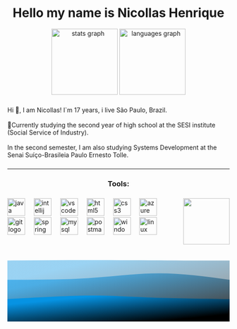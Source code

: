 <h1 align="center">Hello my name is Nicollas Henrique</h1>

<div align="center">
  <img src="https://github-readme-stats.vercel.app/api?username=Nicoo200&hide_title=false&hide_rank=false&show_icons=true&include_all_commits=true&count_private=true&disable_animations=false&theme=dracula&locale=en&hide_border=false" height="150" alt="stats graph"  />
  <img src="https://github-readme-stats.vercel.app/api/top-langs?username=Nicoo200&locale=en&hide_title=false&layout=compact&card_width=320&langs_count=5&theme=dracula&hide_border=false" height="150" alt="languages graph"  />
</div>

###

<p align="left">Hi 👋, I am Nicollas! I`m 17 years, i live São Paulo, Brazil. <br> 
  <br>
🪸Currently studying the second year of high school at the SESI institute (Social Service of Industry).<br>
  <br>In the second semester, I am also studying Systems Development at the Senai Suíço-Brasileia Paulo Ernesto Tolle.</p>

###
<hr>
<h3 align="center">Tools:</h3>


###

<img align="right" height="105" src="https://c.tenor.com/Bpbu2-YNL6cAAAAC/hacker-pupper-dog.gif"  />

###

<div align="left">
  <img src="https://cdn.jsdelivr.net/gh/devicons/devicon/icons/java/java-original.svg" height="40" alt="java logo"  />
  <img width="12" />
  <img src="https://cdn.jsdelivr.net/gh/devicons/devicon/icons/intellij/intellij-original.svg" height="40" alt="intellij logo"  />
  <img width="12" />
  <img src="https://cdn.jsdelivr.net/gh/devicons/devicon/icons/vscode/vscode-original.svg" height="40" alt="vscode logo"  />
  <img width="12" />
  <img src="https://cdn.jsdelivr.net/gh/devicons/devicon/icons/html5/html5-original.svg" height="40" alt="html5 logo"  />
  <img width="12" />
  <img src="https://cdn.jsdelivr.net/gh/devicons/devicon/icons/css3/css3-original.svg" height="40" alt="css3 logo"  />
  <img width="12" />
  <img src="https://cdn.jsdelivr.net/gh/devicons/devicon/icons/azure/azure-original.svg" height="40" alt="azure logo"  />
  <img width="12" />
  <img src="https://cdn.jsdelivr.net/gh/devicons/devicon/icons/git/git-original.svg" height="40" alt="git logo"  />
  <img width="12" />
  <img src="https://cdn.jsdelivr.net/gh/devicons/devicon/icons/spring/spring-original.svg" height="40" alt="spring logo"  />
  <img width="12" />
  <img src="https://cdn.jsdelivr.net/gh/devicons/devicon/icons/mysql/mysql-original.svg" height="40" alt="mysql logo"  />
  <img width="12" />
  <img src="https://cdn.simpleicons.org/postman/FF6C37" height="40" alt="postman logo"  />
  <img width="12" />
  <img src="https://cdn.jsdelivr.net/gh/devicons/devicon/icons/windows8/windows8-original.svg" height="40" alt="windows8 logo"  />
  <img width="12" />
  <img src="https://cdn.jsdelivr.net/gh/devicons/devicon/icons/linux/linux-original.svg" height="40" alt="linux logo"  />
</div>

###
<svg width="100%" height="100%" id="svg" viewBox="0 0 1440 490" xmlns="http://www.w3.org/2000/svg" class="transition duration-300 ease-in-out delay-150"><style>
          .path-0{
            animation:pathAnim-0 4s;
            animation-timing-function: linear;
            animation-iteration-count: infinite;
          }
          @keyframes pathAnim-0{
            0%{
              d: path("M 0,500 L 0,93 C 167.2,91.53333333333333 334.4,90.06666666666668 512,90 C 689.6,89.93333333333332 877.5999999999999,91.26666666666668 1034,92 C 1190.4,92.73333333333332 1315.2,92.86666666666666 1440,93 L 1440,500 L 0,500 Z");
            }
            25%{
              d: path("M 0,500 L 0,93 C 128.53333333333336,114.73333333333333 257.0666666666667,136.46666666666667 419,130 C 580.9333333333333,123.53333333333333 776.2666666666667,88.86666666666666 952,78 C 1127.7333333333333,67.13333333333334 1283.8666666666668,80.06666666666666 1440,93 L 1440,500 L 0,500 Z");
            }
            50%{
              d: path("M 0,500 L 0,93 C 174.13333333333333,97.80000000000001 348.26666666666665,102.60000000000001 509,94 C 669.7333333333333,85.39999999999999 817.0666666666666,63.4 970,61 C 1122.9333333333334,58.6 1281.4666666666667,75.8 1440,93 L 1440,500 L 0,500 Z");
            }
            75%{
              d: path("M 0,500 L 0,93 C 184.2666666666667,88.73333333333333 368.5333333333334,84.46666666666667 507,76 C 645.4666666666666,67.53333333333333 738.1333333333332,54.866666666666674 886,57 C 1033.8666666666668,59.133333333333326 1236.9333333333334,76.06666666666666 1440,93 L 1440,500 L 0,500 Z");
            }
            100%{
              d: path("M 0,500 L 0,93 C 167.2,91.53333333333333 334.4,90.06666666666668 512,90 C 689.6,89.93333333333332 877.5999999999999,91.26666666666668 1034,92 C 1190.4,92.73333333333332 1315.2,92.86666666666666 1440,93 L 1440,500 L 0,500 Z");
            }
          }</style><defs><linearGradient id="gradient" x1="19%" y1="11%" x2="81%" y2="89%"><stop offset="5%" stop-color="#0693e3"></stop><stop offset="95%" stop-color="#000000"></stop></linearGradient></defs><path d="M 0,500 L 0,93 C 167.2,91.53333333333333 334.4,90.06666666666668 512,90 C 689.6,89.93333333333332 877.5999999999999,91.26666666666668 1034,92 C 1190.4,92.73333333333332 1315.2,92.86666666666666 1440,93 L 1440,500 L 0,500 Z" stroke="none" stroke-width="0" fill="url(#gradient)" fill-opacity="0.4" class="transition-all duration-300 ease-in-out delay-150 path-0"></path><style>
          .path-1{
            animation:pathAnim-1 4s;
            animation-timing-function: linear;
            animation-iteration-count: infinite;
          }
          @keyframes pathAnim-1{
            0%{
              d: path("M 0,500 L 0,218 C 180.53333333333336,217.73333333333335 361.0666666666667,217.46666666666667 524,207 C 686.9333333333333,196.53333333333333 832.2666666666667,175.86666666666667 982,176 C 1131.7333333333333,176.13333333333333 1285.8666666666668,197.06666666666666 1440,218 L 1440,500 L 0,500 Z");
            }
            25%{
              d: path("M 0,500 L 0,218 C 153.7333333333333,219.46666666666667 307.4666666666666,220.93333333333334 468,214 C 628.5333333333334,207.06666666666666 795.8666666666666,191.73333333333332 959,191 C 1122.1333333333334,190.26666666666668 1281.0666666666666,204.13333333333333 1440,218 L 1440,500 L 0,500 Z");
            }
            50%{
              d: path("M 0,500 L 0,218 C 187.33333333333331,215.73333333333335 374.66666666666663,213.46666666666667 546,206 C 717.3333333333334,198.53333333333333 872.6666666666667,185.86666666666665 1019,187 C 1165.3333333333333,188.13333333333335 1302.6666666666665,203.06666666666666 1440,218 L 1440,500 L 0,500 Z");
            }
            75%{
              d: path("M 0,500 L 0,218 C 215.7333333333333,197.33333333333331 431.4666666666666,176.66666666666666 565,188 C 698.5333333333334,199.33333333333334 749.8666666666667,242.66666666666669 882,253 C 1014.1333333333333,263.3333333333333 1227.0666666666666,240.66666666666666 1440,218 L 1440,500 L 0,500 Z");
            }
            100%{
              d: path("M 0,500 L 0,218 C 180.53333333333336,217.73333333333335 361.0666666666667,217.46666666666667 524,207 C 686.9333333333333,196.53333333333333 832.2666666666667,175.86666666666667 982,176 C 1131.7333333333333,176.13333333333333 1285.8666666666668,197.06666666666666 1440,218 L 1440,500 L 0,500 Z");
            }
          }</style><defs><linearGradient id="gradient" x1="19%" y1="11%" x2="81%" y2="89%"><stop offset="5%" stop-color="#0693e3"></stop><stop offset="95%" stop-color="#000000"></stop></linearGradient></defs><path d="M 0,500 L 0,218 C 180.53333333333336,217.73333333333335 361.0666666666667,217.46666666666667 524,207 C 686.9333333333333,196.53333333333333 832.2666666666667,175.86666666666667 982,176 C 1131.7333333333333,176.13333333333333 1285.8666666666668,197.06666666666666 1440,218 L 1440,500 L 0,500 Z" stroke="none" stroke-width="0" fill="url(#gradient)" fill-opacity="0.53" class="transition-all duration-300 ease-in-out delay-150 path-1"></path><style>
          .path-2{
            animation:pathAnim-2 4s;
            animation-timing-function: linear;
            animation-iteration-count: infinite;
          }
          @keyframes pathAnim-2{
            0%{
              d: path("M 0,500 L 0,343 C 192.8,332.20000000000005 385.6,321.40000000000003 528,320 C 670.4,318.59999999999997 762.4000000000001,326.6 906,332 C 1049.6,337.4 1244.8,340.2 1440,343 L 1440,500 L 0,500 Z");
            }
            25%{
              d: path("M 0,500 L 0,343 C 137.46666666666664,341 274.9333333333333,339 416,341 C 557.0666666666667,343 701.7333333333333,349 873,350 C 1044.2666666666667,351 1242.1333333333332,347 1440,343 L 1440,500 L 0,500 Z");
            }
            50%{
              d: path("M 0,500 L 0,343 C 126,323.5333333333333 252,304.06666666666666 422,317 C 592,329.93333333333334 806,375.2666666666667 983,385 C 1160,394.7333333333333 1300,368.8666666666667 1440,343 L 1440,500 L 0,500 Z");
            }
            75%{
              d: path("M 0,500 L 0,343 C 116.93333333333334,334.20000000000005 233.86666666666667,325.40000000000003 391,320 C 548.1333333333333,314.59999999999997 745.4666666666667,312.59999999999997 927,317 C 1108.5333333333333,321.40000000000003 1274.2666666666667,332.20000000000005 1440,343 L 1440,500 L 0,500 Z");
            }
            100%{
              d: path("M 0,500 L 0,343 C 192.8,332.20000000000005 385.6,321.40000000000003 528,320 C 670.4,318.59999999999997 762.4000000000001,326.6 906,332 C 1049.6,337.4 1244.8,340.2 1440,343 L 1440,500 L 0,500 Z");
            }
          }</style><defs><linearGradient id="gradient" x1="19%" y1="11%" x2="81%" y2="89%"><stop offset="5%" stop-color="#0693e3"></stop><stop offset="95%" stop-color="#000000"></stop></linearGradient></defs><path d="M 0,500 L 0,343 C 192.8,332.20000000000005 385.6,321.40000000000003 528,320 C 670.4,318.59999999999997 762.4000000000001,326.6 906,332 C 1049.6,337.4 1244.8,340.2 1440,343 L 1440,500 L 0,500 Z" stroke="none" stroke-width="0" fill="url(#gradient)" fill-opacity="1" class="transition-all duration-300 ease-in-out delay-150 path-2"></path></svg>

